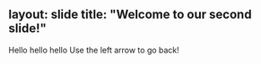 layout: slide
title: "Welcome to our second slide!"
---
Hello hello hello
Use the left arrow to go back!
